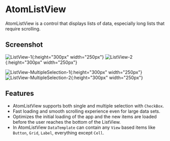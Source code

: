 ﻿# AtomListView
AtomListView is a control that displays lists of data, especially long lists that require scrolling. 

## Screenshot
![ListView-1](Images/ListView-1.png){:height="300px" width="250px"}  ![ListView-2](Images/ListView-2.png){:height="300px" width="250px"}

![ListView-MultipleSelection-1](Images/ListView-MultipleSelection-1.png){:height="300px" width="250px"}  ![ListView-MultipleSelection-2](Images/ListView-MultipleSelection-2.png){:height="300px" width="250px"}

## Features
  * AtomListView supports both single and multiple selection with `CheckBox`.
  * Fast loading and smooth scrolling experience even for large data sets.
  * Optimizes the initial loading of the app and the new items are loaded before the user reaches the bottom of the ListView.
  * In AtomListView `DataTemplate` can contain any `View` based items like `Button`, `Grid`, `Label`, everything except `Cell`.

